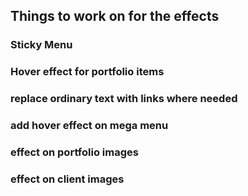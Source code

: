 ## Things to work on for the effects

### Sticky Menu

### Hover effect for portfolio items

### replace ordinary text with links where needed

### add hover effect on mega menu

### effect on portfolio images

### effect on client images
